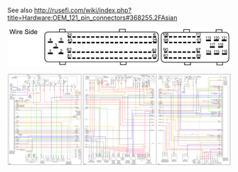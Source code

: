 See also http://rusefi.com/wiki/index.php?title=Hardware:OEM_121_pin_connectors#368255.2FAsian

![Connector Face](Images/Connector_121_pinout.jpg)

![Wiring Diagram](Images/2005_kia_spectra.png)
